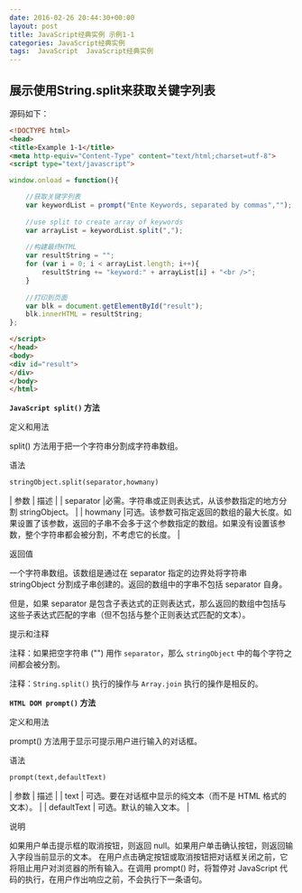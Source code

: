 ```yaml
---
date: 2016-02-26 20:44:30+00:00
layout: post
title: JavaScript经典实例 示例1-1
categories: JavaScript经典实例
tags:  JavaScript  JavaScript经典实例
---
```


展示使用String.split来获取关键字列表
----------------

<html>
<head>
<title>Example 1-1</title>
<meta http-equiv="Content-Type" content="text/html;charset=utf-8">
<script type="text/javascript">
window.onload = function(){
    var keywordList = prompt("Ente Keywords, separated by commas","1,2,3");
	var arrayList = keywordList.split(",");
	var resultString = "";
	for (var i = 0; i < arrayList.length; i++){
        resultString += "keyword:" + arrayList[i] + "<br />";
	}
	var blk = document.getElementById("result");
	blk.innerHTML = resultString;
};
</script>
</head>
<body>
<div id="result">
</div>
</body>
</html>


源码如下：

``` html
<!DOCTYPE html>
<head>
<title>Example 1-1</title>
<meta http-equiv="Content-Type" content="text/html;charset=utf-8">
<script type="text/javascript">

window.onload = function(){

    //获取关键字列表
    var keywordList = prompt("Ente Keywords, separated by commas","");
    
    //use split to create array of keywords
	var arrayList = keywordList.split(",");
    
    //构建最终HTML
	var resultString = "";
	for (var i = 0; i < arrayList.length; i++){
        resultString += "keyword:" + arrayList[i] + "<br />";
	}
    
    //打印到页面
	var blk = document.getElementById("result");
	blk.innerHTML = resultString;
};

</script>
</head>
<body>
<div id="result">
</div>
</body>
</html>
``` 

**`JavaScript split()` 方法**

定义和用法

split() 方法用于把一个字符串分割成字符串数组。

语法

``` html
stringObject.split(separator,howmany)
``` 

| 参数	        |                      描述 				                           | 
| separator     |必需。字符串或正则表达式，从该参数指定的地方分割 stringObject。                  |
| howmany       |可选。该参数可指定返回的数组的最大长度。如果设置了该参数，返回的子串不会多于这个参数指定的数组。如果没有设置该参数，整个字符串都会被分割，不考虑它的长度。 |

返回值

一个字符串数组。该数组是通过在 separator 指定的边界处将字符串 stringObject 分割成子串创建的。返回的数组中的字串不包括 separator 自身。

但是，如果 separator 是包含子表达式的正则表达式，那么返回的数组中包括与这些子表达式匹配的字串（但不包括与整个正则表达式匹配的文本）。

提示和注释

注释：如果把空字符串 ("") 用作 `separator`，那么 `stringObject` 中的每个字符之间都会被分割。

注释：`String.split()` 执行的操作与 `Array.join` 执行的操作是相反的。

**`HTML DOM prompt()` 方法**

定义和用法

prompt() 方法用于显示可提示用户进行输入的对话框。

语法
``` html
prompt(text,defaultText)
``` 

| 参数	        |                      描述 				        	| 
| text          | 可选。要在对话框中显示的纯文本（而不是 HTML 格式的文本）。    	|
| defaultText   | 可选。默认的输入文本。                                                |

说明

如果用户单击提示框的取消按钮，则返回 null。如果用户单击确认按钮，则返回输入字段当前显示的文本。
在用户点击确定按钮或取消按钮把对话框关闭之前，它将阻止用户对浏览器的所有输入。在调用 prompt() 时，将暂停对 JavaScript 代码的执行，在用户作出响应之前，不会执行下一条语句。

